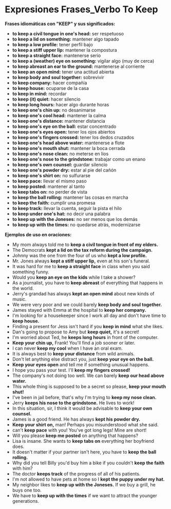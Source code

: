 # Expresiones Frases_Verbo To Keep



**Frases idiomáticas con "KEEP" y sus significados:**

*   **to keep a civil tongue in one's head:** ser respetuoso
*   **to keep a lid on something:** mantener algo tapado
*   **to keep a low profile:** tener perfil bajo
*   **to keep a stiff upper lip:** mantener la compostura
*   **to keep a straight face:** mantenerse serio
*   **to keep a (weather) eye on something:** vigilar algo (muy de cerca)
*   **to keep abreast an ear to the ground:** mantenerse al corriente
*   **to keep an open mind:** tener una actitud abierta
*   **to keep body and soul together:** sobrevivir
*   **to keep company:** hacer compañía
*   **to keep house:** ocuparse de la casa
*   **to keep in mind:** recordar
*   **to keep (it) quiet:** hacer silencio
*   **to keep long hours:** hacer algo durante horas
*   **to keep one's chin up:** no desanimarse
*   **to keep one's cool head:** mantener la calma
*   **to keep one's distance:** mantener distancia
*   **to keep one's eye on the ball:** estar concentrado
*   **to keep one's eyes open:** tener los ojos abiertos
*   **to keep one's fingers crossed:** tener los dedos cruzados
*   **to keep one's head above water:** mantenerse a flote
*   **to keep one's mouth shut:** mantener la boca cerrada
*   **to keep one's nose clean:** no meterse en líos
*   **to keep one's nose to the grindstone:** trabajar como un enano
*   **to keep one's own counsel:** guardar silencio
*   **to keep one's powder dry:** estar al pie del cañón
*   **to keep one's shirt on:** no sulfurarse
*   **to keep pace:** llevar el mismo paso
*   **to keep posted:** mantener al tanto
*   **to keep tabs on:** no perder de vista
*   **to keep the ball rolling:** mantener las cosas en marcha
*   **to keep the faith:** cumplir una promesa
*   **to keep track:** llevar la cuenta, seguir la pista el hilo
*   **to keep under one's hat:** no decir una palabra
*   **to keep up with the Joneses:** no ser menos que los demás
*   **to keep up with the times:** no quedarse atrás, modernizarse

**Ejemplos de uso en oraciones:**

*   My mom always told me to **keep a civil tongue in front of my elders.**
*   The Democrats **kept a lid on the tax reform during the campaign.**
*   Johnny was the one from the four of us who **kept a low profile.**
*   Mr. Jones always **kept a stiff upper lip,** even at his son's funeral.
*   It was hard for me to **keep a straight face** in class when you said something funny.
*   Would you **keep an eye on the kids** while I take a shower?
*   As a journalist, you have to **keep abreast** of everything that happens in the world.
*   Jerry's grandad has always **kept an open mind** about new kinds of music.
*   We were very poor and we could barely **keep body and soul together.**
*   James stayed with Emma at the hospital to **keep her company.**
*   I'm looking for a housekeeper since I work all day and don't have time to **keep house.**
*   Finding a present for Jess isn't hard if you **keep in mind** what she likes.
*   Dan's going to propose to Amy but **keep quiet,** it's a secret!
*   I'm worried about Ted, he **keeps long hours** in front of the computer.
*   **Keep your chin up,** Frank! You'll find a job sooner or later.
*   I can never **keep my cool** when I have an oral exam.
*   It is always best to **keep your distance** from wild animals.
*   Don't let anything else distract you, just **keep your eye on the ball.**
*   **Keep your eyes open** and tell me if something unusual happens.
*   I hope you pass your test. I'll **keep my fingers crossed!**
*   The company's not doing too well. We can barely **keep our head above water.**
*   This whole thing is supposed to be a secret so please, **keep your mouth shut!**
*   I've been in jail before, that's why I'm trying to **keep my nose clean.**
*   Jerry **keeps his nose to the grindstone.** He lives to work!
*   In this situation, sir, I think it would be advisable to **keep your own counsel.**
*   James is a good friend. He has always **kept his powder dry.**
*   **Keep your shirt on,** man! Perhaps you misunderstood what she said.
*   can't **keep pace** with you! You've got long legs! Mine are short!
*   Will you please **keep me posted** on anything that happens?
*   Lisa is insane. She wants to **keep tabs on** everything her boyfriend does.
*   It doesn't matter if your partner isn't here, you have to **keep the ball rolling.**
*   Why did you tell Billy you'd buy him a bike if you couldn't **keep the faith** with him?
*   The doctor **keeps track** of the progress of all of his patients.
*   I'm not allowed to have pets at home so I **kept the puppy under my hat.**
*   My neighbor likes to **keep up with the Joneses.** If we buy a grill, he buys one too.
*   We have to **keep up with the times** if we want to attract the younger generations.
